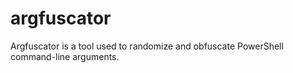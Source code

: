 # argfuscator
Argfuscator is a tool used to randomize and obfuscate PowerShell command-line arguments.
